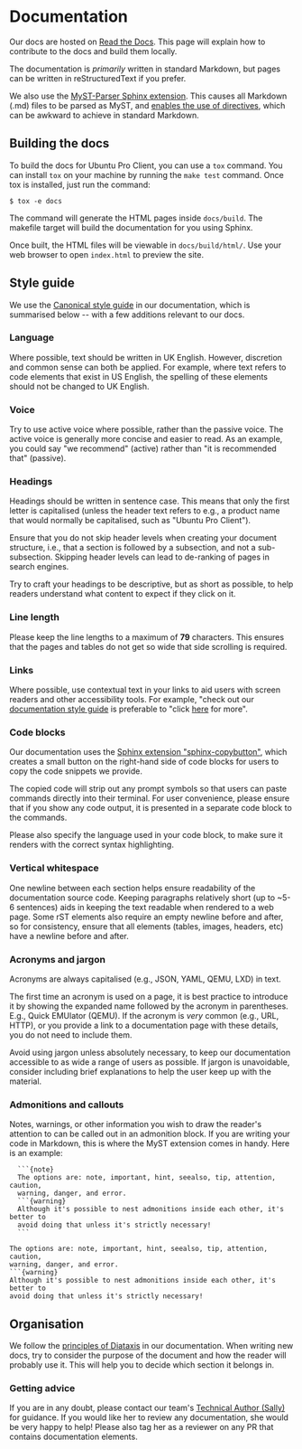 # Documentation

Our docs are hosted on [Read the Docs](https://readthedocs.com/). This page
will explain how to contribute to the docs and build them locally.

The documentation is *primarily* written in standard Markdown, but pages can
be written in reStructuredText if you prefer.

We also use the
[MyST-Parser Sphinx extension](https://myst-parser.readthedocs.io/en/latest/intro.html).
This causes all Markdown (.md) files to be parsed as MyST, and
[enables the use of directives](https://myst-parser.readthedocs.io/en/latest/syntax/roles-and-directives.html),
which can be awkward to achieve in standard Markdown.

## Building the docs

To build the docs for Ubuntu Pro Client, you can use a `tox` command. You can
install `tox` on your machine by running the `make test` command. Once tox is
installed, just run the command:

```
$ tox -e docs
```

The command will generate the HTML pages inside `docs/build`. The makefile
target will build the documentation for you using Sphinx.

Once built, the HTML files will be viewable in `docs/build/html/`. Use your web
browser to open `index.html` to preview the site.

## Style guide

We use the [Canonical style guide](https://docs.ubuntu.com/styleguide/en) in
our documentation, which is summarised below -- with a few additions relevant
to our docs.

### Language

Where possible, text should be written in UK English. However, discretion and
common sense can both be applied. For example, where text refers to code
elements that exist in US English, the spelling of these elements should not
be changed to UK English.

### Voice

Try to use active voice where possible, rather than the passive voice. The
active voice is generally more concise and easier to read. As an example, you
could say "we recommend" (active) rather than "it is recommended that"
(passive). 

### Headings

Headings should be written in sentence case. This means that only the first
letter is capitalised (unless the header text refers to e.g., a product name
that would normally be capitalised, such as "Ubuntu Pro Client").

Ensure that you do not skip header levels when creating your document
structure, i.e., that a section is followed by a subsection, and not a
sub-subsection. Skipping header levels can lead to de-ranking of pages in
search engines.

Try to craft your headings to be descriptive, but as short as possible, to help
readers understand what content to expect if they click on it.

### Line length

Please keep the line lengths to a maximum of **79** characters. This ensures
that the pages and tables do not get so wide that side scrolling is required.

### Links

Where possible, use contextual text in your links to aid users with screen
readers and other accessibility tools. For example, "check out our
[documentation style guide](#links) is preferable to "click
[here](#links) for more".

### Code blocks

Our documentation uses the
[Sphinx extension "sphinx-copybutton"](https://sphinx-copybutton.readthedocs.io/en/latest/),
which creates a small button on the right-hand side of code blocks for users to
copy the code snippets we provide.

The copied code will strip out any prompt symbols so that users can
paste commands directly into their terminal. For user convenience, please
ensure that if you show any code output, it is presented in a separate code
block to the commands.

Please also specify the language used in your code block, to make sure it
renders with the correct syntax highlighting.

### Vertical whitespace

One newline between each section helps ensure readability of the documentation
source code. Keeping paragraphs relatively short (up to ~5-6 sentences) aids in
keeping the text readable when rendered to a web page. Some rST elements also
require an empty newline before and after, so for consistency, ensure that all
elements (tables, images, headers, etc) have a newline before and after.

### Acronyms and jargon

Acronyms are always capitalised (e.g., JSON, YAML, QEMU, LXD) in text.

The first time an acronym is used on a page, it is best practice to introduce
it by showing the expanded name followed by the acronym in parentheses. E.g.,
Quick EMUlator (QEMU). If the acronym is *very* common (e.g., URL, HTTP), or
you provide a link to a documentation page with these details, you do not need
to include them.

Avoid using jargon unless absolutely necessary, to keep our documentation
accessible to as wide a range of users as possible. If jargon is unavoidable,
consider including brief explanations to help the user keep up with the
material.

### Admonitions and callouts

Notes, warnings, or other information you wish to draw the reader's attention
to can be called out in an admonition block. If you are writing your code in
Markdown, this is where the MyST extension comes in handy. Here is an example:

````
  ```{note}
  The options are: note, important, hint, seealso, tip, attention, caution,
  warning, danger, and error.
  ```{warning}
  Although it's possible to nest admonitions inside each other, it's better to
  avoid doing that unless it's strictly necessary!
  ```
````

```{note}
The options are: note, important, hint, seealso, tip, attention, caution,
warning, danger, and error.
```{warning}
Although it's possible to nest admonitions inside each other, it's better to
avoid doing that unless it's strictly necessary!
```

## Organisation

We follow the [principles of Diataxis](https://diataxis.fr/) in our
documentation. When writing new docs, try to consider the purpose of the
document and how the reader will probably use it. This will help you to decide
which section it belongs in.

### Getting advice

If you are in any doubt, please contact our team's
[Technical Author (Sally)](https://github.com/s-makin) for guidance. If you
would like her to review any documentation, she would be very happy to help!
Please also tag her as a reviewer on any PR that contains documentation
elements.

